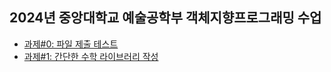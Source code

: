 ## 2024년 중앙대학교 예술공학부 객체지향프로그래밍 수업

- [과제#0: 파일 제출 테스트](https://github.com/bluedragonclub/cau-oop-2024/tree/main/assignment_00)
- [과제#1: 간단한 수학 라이브러리 작성](https://github.com/bluedragonclub/cau-oop-2024/tree/main/assignment_01)